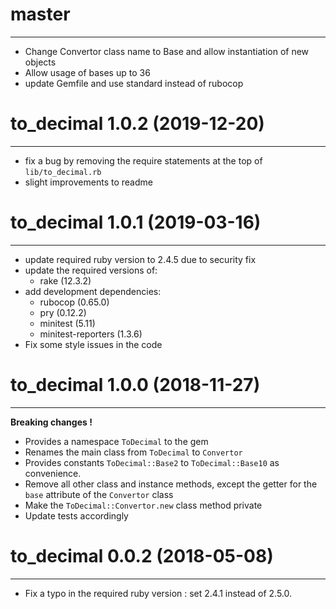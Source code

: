 # master
---

- Change Convertor class name to Base and allow instantiation of new objects
- Allow usage of bases up to 36
- update Gemfile and use standard instead of rubocop

# to_decimal 1.0.2 (2019-12-20)
---
- fix a bug by removing the require statements at the top of `lib/to_decimal.rb`
- slight improvements to readme

# to_decimal 1.0.1 (2019-03-16)
---

- update required ruby version to 2.4.5 due to security fix
- update the required versions of:
  - rake (12.3.2)
- add development dependencies:
  - rubocop (0.65.0)
  - pry (0.12.2)
  - minitest (5.11)
  - minitest-reporters (1.3.6)
- Fix some style issues in the code

# to_decimal 1.0.0 (2018-11-27)
---
**Breaking changes !** 

- Provides a namespace `ToDecimal` to the gem
- Renames the main class from `ToDecimal` to `Convertor`
- Provides constants `ToDecimal::Base2` to `ToDecimal::Base10` as convenience.
- Remove all other class and instance methods, except the getter for the `base`
  attribute of the `Convertor` class
- Make the `ToDecimal::Convertor.new` class method private
- Update tests accordingly


# to_decimal 0.0.2 (2018-05-08)
---

- Fix a typo in the required ruby version : set 2.4.1 instead of 2.5.0.
